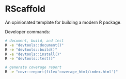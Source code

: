 # RScaffold

An opinionated template for building a modern R package.


Developer commands:

```bash
# document, build, and test
R -e "devtools::document()"
R -e "devtools::build()"
R -e "devtools::install()"
R -e "devtools::test()"

# generate coverage report
R -e "covr::report(file='coverage_html/index.html')"
```
